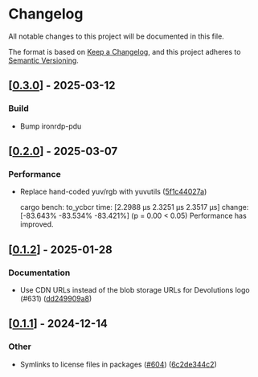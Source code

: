 # Changelog

All notable changes to this project will be documented in this file.

The format is based on [Keep a Changelog](https://keepachangelog.com/en/1.0.0/),
and this project adheres to [Semantic Versioning](https://semver.org/spec/v2.0.0.html).


## [[0.3.0](https://github.com/Devolutions/IronRDP/compare/ironrdp-graphics-v0.2.0...ironrdp-graphics-v0.3.0)] - 2025-03-12

### <!-- 7 -->Build

- Bump ironrdp-pdu



## [[0.2.0](https://github.com/Devolutions/IronRDP/compare/ironrdp-graphics-v0.1.2...ironrdp-graphics-v0.2.0)] - 2025-03-07

### Performance

- Replace hand-coded yuv/rgb with yuvutils ([5f1c44027a](https://github.com/Devolutions/IronRDP/commit/5f1c44027a7f6da5271565461764dd3f61729ee4)) 

  cargo bench:
  to_ycbcr                time:   [2.2988 µs 2.3251 µs 2.3517 µs]
                          change: [-83.643% -83.534% -83.421%] (p = 0.00 < 0.05)
                          Performance has improved.

## [[0.1.2](https://github.com/Devolutions/IronRDP/compare/ironrdp-graphics-v0.1.1...ironrdp-graphics-v0.1.2)] - 2025-01-28

### <!-- 6 -->Documentation

- Use CDN URLs instead of the blob storage URLs for Devolutions logo (#631) ([dd249909a8](https://github.com/Devolutions/IronRDP/commit/dd249909a894004d4f728d30b3a4aa77a0f8193b)) 



## [[0.1.1](https://github.com/Devolutions/IronRDP/compare/ironrdp-graphics-v0.1.0...ironrdp-graphics-v0.1.1)] - 2024-12-14

### Other

- Symlinks to license files in packages ([#604](https://github.com/Devolutions/IronRDP/pull/604)) ([6c2de344c2](https://github.com/Devolutions/IronRDP/commit/6c2de344c2dd93ce9621834e0497ed7c3bfaf91a)) 
